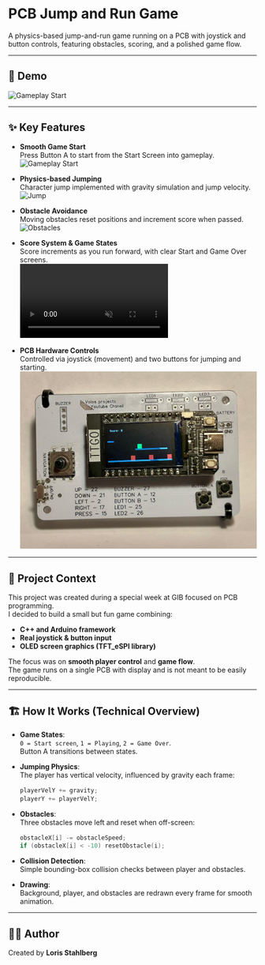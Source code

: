 # PCB Jump and Run Game
A physics-based jump-and-run game running on a PCB with joystick and button controls, featuring obstacles, scoring, and a polished game flow.

---

## 🎥 Demo
![Gameplay Start](assets/demo.gif)

---

## ✨ Key Features
- **Smooth Game Start**  
  Press Button A to start from the Start Screen into gameplay.  
  ![Gameplay Start](assets/gameplay_start.gif)

- **Physics-based Jumping**  
  Character jump implemented with gravity simulation and jump velocity.  
  ![Jump](assets/jump.gif)

- **Obstacle Avoidance**  
  Moving obstacles reset positions and increment score when passed.  
  ![Obstacles](assets/obstacles.gif)

- **Score System & Game States**  
  Score increments as you run forward, with clear Start and Game Over screens.  
  <video src="assets/gameover.mp4" controls autoplay loop muted></video>

- **PCB Hardware Controls**  
  Controlled via joystick (movement) and two buttons for jumping and starting.  
  ![Hardware](assets/hardware.jpg)

---

## 🧠 Project Context
This project was created during a special week at GIB focused on PCB programming.  
I decided to build a small but fun game combining:
- **C++ and Arduino framework**  
- **Real joystick & button input**  
- **OLED screen graphics (TFT_eSPI library)**  

The focus was on **smooth player control** and **game flow**.  
The game runs on a single PCB with display and is not meant to be easily reproducible.

---

## 🏗 How It Works (Technical Overview)
- **Game States**:  
  `0 = Start screen`, `1 = Playing`, `2 = Game Over`.  
  Button A transitions between states.
  
- **Jumping Physics**:  
  The player has vertical velocity, influenced by gravity each frame:
  ```cpp
  playerVelY += gravity;
  playerY += playerVelY;
  ```

- **Obstacles**:  
  Three obstacles move left and reset when off-screen:
  ```cpp
  obstacleX[i] -= obstacleSpeed;
  if (obstacleX[i] < -10) resetObstacle(i);
  ```

- **Collision Detection**:  
  Simple bounding-box collision checks between player and obstacles.
  
- **Drawing**:  
  Background, player, and obstacles are redrawn every frame for smooth animation.

---

## 👨‍💻 Author
Created by **Loris Stahlberg**  
<!-- Portfolio: [your-portfolio-link](https://your-portfolio-link.com) -->

